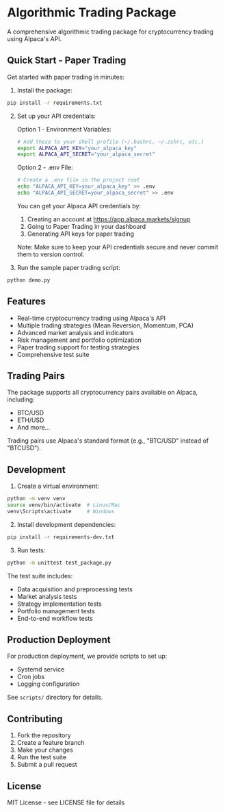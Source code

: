# Algorithmic Trading Package

A comprehensive algorithmic trading package for cryptocurrency trading using Alpaca's API.

## Quick Start - Paper Trading

Get started with paper trading in minutes:

1. Install the package:
```bash
pip install -r requirements.txt
```

2. Set up your API credentials:

   Option 1 - Environment Variables:
   ```bash
   # Add these to your shell profile (~/.bashrc, ~/.zshrc, etc.)
   export ALPACA_API_KEY="your_alpaca_key"
   export ALPACA_API_SECRET="your_alpaca_secret"
   ```

   Option 2 - .env File:
   ```bash
   # Create a .env file in the project root
   echo "ALPACA_API_KEY=your_alpaca_key" >> .env
   echo "ALPACA_API_SECRET=your_alpaca_secret" >> .env
   ```

   You can get your Alpaca API credentials by:
   1. Creating an account at https://app.alpaca.markets/signup
   2. Going to Paper Trading in your dashboard
   3. Generating API keys for paper trading

   Note: Make sure to keep your API credentials secure and never commit them to version control.

3. Run the sample paper trading script:
```bash
python demo.py
```

## Features

- Real-time cryptocurrency trading using Alpaca's API
- Multiple trading strategies (Mean Reversion, Momentum, PCA)
- Advanced market analysis and indicators
- Risk management and portfolio optimization
- Paper trading support for testing strategies
- Comprehensive test suite

## Trading Pairs

The package supports all cryptocurrency pairs available on Alpaca, including:
- BTC/USD
- ETH/USD
- And more...

Trading pairs use Alpaca's standard format (e.g., "BTC/USD" instead of "BTCUSD").

## Development

1. Create a virtual environment:
```bash
python -m venv venv
source venv/bin/activate  # Linux/Mac
venv\Scripts\activate     # Windows
```

2. Install development dependencies:
```bash
pip install -r requirements-dev.txt
```

3. Run tests:
```bash
python -m unittest test_package.py
```

The test suite includes:
- Data acquisition and preprocessing tests
- Market analysis tests
- Strategy implementation tests
- Portfolio management tests
- End-to-end workflow tests

## Production Deployment

For production deployment, we provide scripts to set up:
- Systemd service
- Cron jobs
- Logging configuration

See `scripts/` directory for details.

## Contributing

1. Fork the repository
2. Create a feature branch
3. Make your changes
4. Run the test suite
5. Submit a pull request

## License

MIT License - see LICENSE file for details 

